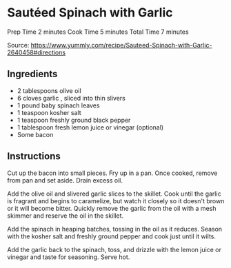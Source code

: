 # Sautéed Spinach with Garlic

Prep Time 2 minutes
Cook Time 5 minutes
Total Time 7 minutes

Source: https://www.yummly.com/recipe/Sauteed-Spinach-with-Garlic-2640458#directions

## Ingredients

* 2 tablespoons olive oil
* 6 cloves garlic , sliced into thin slivers
* 1 pound baby spinach leaves
* 1 teaspoon kosher salt
* 1 teaspoon freshly ground black pepper
* 1 tablespoon fresh lemon juice or vinegar (optional)
* Some bacon

## Instructions

Cut up the bacon into small pieces. Fry up in a pan. Once cooked, remove from pan and set aside. Drain excess oil.

Add the olive oil and slivered garlic slices to the skillet. Cook until the garlic is fragrant and begins to caramelize, but watch it closely so it doesn't brown or it will become bitter. Quickly remove the garlic from the oil with a mesh skimmer and reserve the oil in the skillet. 

Add the spinach in heaping batches, tossing in the oil as it reduces. Season with the kosher salt and freshly ground pepper and cook just until it wilts.

Add the garlic back to the spinach, toss, and drizzle with the lemon juice or vinegar and taste for seasoning. Serve hot.
